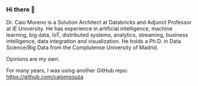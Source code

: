 ### Hi there 👋

Dr. Caio Moreno is a Solution Architect at Databricks and Adjunct Professor at IE University. 
He has experience in artificial intelligence, machine learning, big data, IoT, distributed systems, analytics, streaming, business intelligence, data integration and visualization. He holds a Ph.D. in Data Science/Big Data from the Complutense University of Madrid.


Opinions are my own.

For many years, I was using another GitHub repo:
https://github.com/caiomsouza

<!--
**drcaiomoreno/drcaiomoreno** is a ✨ _special_ ✨ repository because its `README.md` (this file) appears on your GitHub profile.

Here are some ideas to get you started:

- 🔭 I’m currently working on ...
- 🌱 I’m currently learning ...
- 👯 I’m looking to collaborate on ...
- 🤔 I’m looking for help with ...
- 💬 Ask me about ...
- 📫 How to reach me: ...
- 😄 Pronouns: ...
- ⚡ Fun fact: ...
-->
